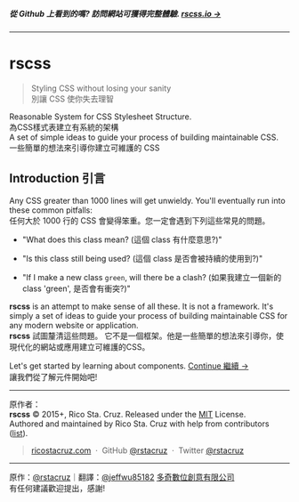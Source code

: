##### 從 Github 上看到的嗎? 訪問網站可獲得完整體驗. **[rscss.io →](http://jeffwu85182.github.io/rscss/)**
<!-- {h5: style='display:none'} -->

----
<!-- {hr: style='display:none'} -->

# rscss

<!-- {h1:.massive-header.-with-tagline} -->

> Styling CSS without losing your sanity <br>
> 別讓 CSS 使你失去理智

Reasonable System for CSS Stylesheet Structure.<br>
為CSS樣式表建立有系統的架構<br>
A set of simple ideas to guide your process of building maintainable CSS.<br>
一些簡單的想法來引導你建立可維護的 CSS


Introduction
引言
------------

Any CSS greater than 1000 lines will get unwieldy. You'll eventually run into these common pitfalls:<br>
任何大於 1000 行的 CSS 會變得笨重。您一定會遇到下列這些常見的問題。

* "What does this class mean? (這個 class 有什麼意思?)"

* "Is this class still being used? (這個 class 是否會被持續的使用到?)"

* "If I make a new class `green`, will there be a clash? (如果我建立一個新的 class 'green', 是否會有衝突?)"

**rscss** is an attempt to make sense of all these. It is not a framework. It's simply a set of ideas to guide your process of building maintainable CSS for any modern website or application. <br>
**rscss** 試圖釐清這些問題。 它不是一個框架。他是一些簡單的想法來引導你，使現代化的網站或應用建立可維護的CSS。

Let's get started by learning about components.
[Continue 繼續 →](docs/components.md)<br>
讓我們從了解元件開始吧!
<!-- {p:.pull-box} -->

----
<!-- {hr: style='display:none'} -->
原作者：<br>
**rscss** © 2015+, Rico Sta. Cruz. Released under the [MIT] License.<br>
Authored and maintained by Rico Sta. Cruz with help from contributors ([list][contributors]). <br>

<!-- {p: style='display:none'} -->

> [ricostacruz.com](http://ricostacruz.com) &nbsp;&middot;&nbsp;
> GitHub [@rstacruz](https://github.com/rstacruz) &nbsp;&middot;&nbsp;
> Twitter [@rstacruz](https://twitter.com/rstacruz)

----
原作：[@rstacruz](https://github.com/rstacruz)｜翻譯：[@jeffwu85182](https://github.com/jeffwu85182)
[多奇數位創意有限公司](http://www.miniasp.com) <br>
有任何建議歡迎提出，感謝! <br>

<!-- {blockquote: style='display:none'} -->

[MIT]: http://mit-license.org/
[contributors]: http://github.com/rstacruz/rscss/contributors
